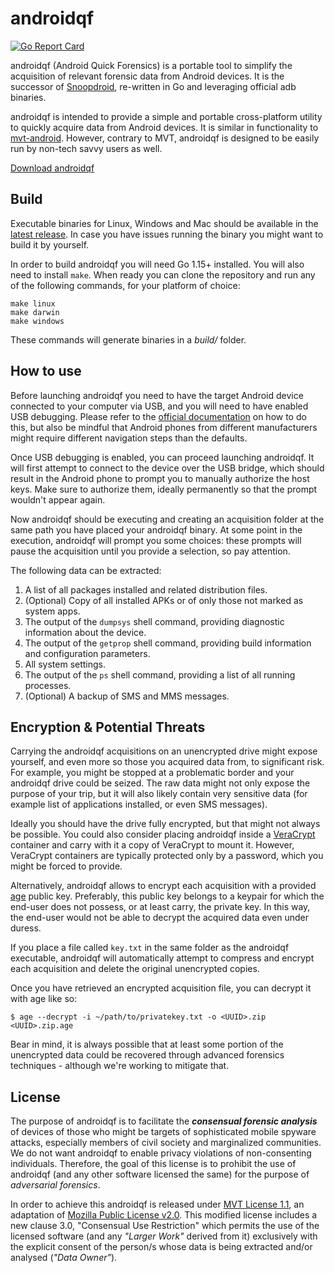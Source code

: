 # androidqf

[![Go Report Card](https://goreportcard.com/badge/github.com/botherder/androidqf)](https://goreportcard.com/report/github.com/botherder/androidqf)

androidqf (Android Quick Forensics) is a portable tool to simplify the acquisition of relevant forensic data from Android devices. It is the successor of [Snoopdroid](https://github.com/botherder/snoopdroid), re-written in Go and leveraging official adb binaries.

androidqf is intended to provide a simple and portable cross-platform utility to quickly acquire data from Android devices. It is similar in functionality to [mvt-android](https://github.com/mvt-project/mvt). However, contrary to MVT, androidqf is designed to be easily run by non-tech savvy users as well.

[Download androidqf](https://github.com/botherder/androidqf/releases/latest)

## Build

Executable binaries for Linux, Windows and Mac should be available in the [latest release](https://github.com/botherder/androidqf/releases/latest). In case you have issues running the binary you might want to build it by yourself.

In order to build androidqf you will need Go 1.15+ installed. You will also need to install `make`. When ready you can clone the repository and run any of the following commands, for your platform of choice:

    make linux
    make darwin
    make windows

These commands will generate binaries in a *build/* folder.

## How to use

Before launching androidqf you need to have the target Android device connected to your computer via USB, and you will need to have enabled USB debugging. Please refer to the [official documentation](https://developer.android.com/studio/debug/dev-options#enable) on how to do this, but also be mindful that Android phones from different manufacturers might require different navigation steps than the defaults.

Once USB debugging is enabled, you can proceed launching androidqf. It will first attempt to connect to the device over the USB bridge, which should result in the Android phone to prompt you to manually authorize the host keys. Make sure to authorize them, ideally permanently so that the prompt wouldn't appear again.

Now androidqf should be executing and creating an acquisition folder at the same path you have placed your androidqf binary. At some point in the execution, androidqf will prompt you some choices: these prompts will pause the acquisition until you provide a selection, so pay attention.

The following data can be extracted:

1. A list of all packages installed and related distribution files.
2. (Optional) Copy of all installed APKs or of only those not marked as system apps.
3. The output of the `dumpsys` shell command, providing diagnostic information about the device.
4. The output of the `getprop` shell command, providing build information and configuration parameters.
5. All system settings.
6. The output of the `ps` shell command, providing a list of all running processes.
7. (Optional) A backup of SMS and MMS messages.

## Encryption & Potential Threats

Carrying the androidqf acquisitions on an unencrypted drive might expose yourself, and even more so those you acquired data from, to significant risk. For example, you might be stopped at a problematic border and your androidqf drive could be seized. The raw data might not only expose the purpose of your trip, but it will also likely contain very sensitive data (for example list of applications installed, or even SMS messages).

Ideally you should have the drive fully encrypted, but that might not always be possible. You could also consider placing androidqf inside a [VeraCrypt](https://www.veracrypt.fr/) container and carry with it a copy of VeraCrypt to mount it. However, VeraCrypt containers are typically protected only by a password, which you might be forced to provide.

Alternatively, androidqf allows to encrypt each acquisition with a provided [age](https://age-encryption.org) public key. Preferably, this public key belongs to a keypair for which the end-user does not possess, or at least carry, the private key. In this way, the end-user would not be able to decrypt the acquired data even under duress.

If you place a file called `key.txt` in the same folder as the androidqf executable, androidqf will automatically attempt to compress and encrypt each acquisition and delete the original unencrypted copies.

Once you have retrieved an encrypted acquisition file, you can decrypt it with age like so:

```
$ age --decrypt -i ~/path/to/privatekey.txt -o <UUID>.zip <UUID>.zip.age
```

Bear in mind, it is always possible that at least some portion of the unencrypted data could be recovered through advanced forensics techniques - although we're working to mitigate that.

## License

The purpose of androidqf is to facilitate the ***consensual forensic analysis*** of devices of those who might be targets of sophisticated mobile spyware attacks, especially members of civil society and marginalized communities. We do not want androidqf to enable privacy violations of non-consenting individuals. Therefore, the goal of this license is to prohibit the use of androidqf (and any other software licensed the same) for the purpose of *adversarial forensics*.

In order to achieve this androidqf is released under [MVT License 1.1](https://license.mvt.re/1.1/), an adaptation of [Mozilla Public License v2.0](https://www.mozilla.org/MPL). This modified license includes a new clause 3.0, "Consensual Use Restriction" which permits the use of the licensed software (and any *"Larger Work"* derived from it) exclusively with the explicit consent of the person/s whose data is being extracted and/or analysed (*"Data Owner"*).
